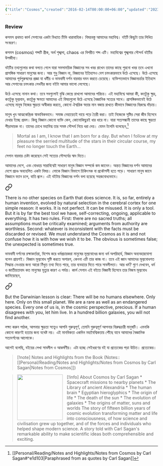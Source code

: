 ```yaml
---
{"title":"Cosmos","created":"2016-02-14T00:00:00+06:00","updated":"2023-01-26T16:14:30+06:00","read_count":1,"authors":["Carl Sagan"],"isbn10":307800989,"status":"Read","rating":5,"reviewed":true,"log":[{"status":"Read","timestamp":"2016-04-08T00:00:00+06:00"},{"status":"To Read","timestamp":"2016-02-14T00:00:00+06:00"}],"dg-note-icon":2,"cover":"https://d.gr-assets.com/books/1407113244l/11509720.jpg","dg-publish":true,"dg-metatags":{"og:image":"https://d.gr-assets.com/books/1407113244l/11509720.jpg"},"tags":["bestreads","science","pop"],"dg-path":"Reading/Books/Read/Cosmos by Carl Sagan.md","permalink":"/reading/books/read/cosmos-by-carl-sagan/","metatags":{"og:image":"https://d.gr-assets.com/books/1407113244l/11509720.jpg"},"dgPassFrontmatter":true,"noteIcon":2}
---
```


### Review
কসমস প্রথমত কার্ল সেগানের একটা বিখ্যাত টিভি ধারাবাহিক। বিষয়বস্তু আমাদের মহাবিশ্ব। বইটি কিছুটা তার লিখিত সংস্করণ।  
  
কসমস (cosmos) শব্দটি গ্রীক, অর্থ শৃঙ্খলা, chaos এর বিপরীত শব্দ এটি। মহাবিশ্বের শৃঙ্খলার সৌন্দর্য বইটির উপজীব্য।  
  
বইটির তথ্যগুলোর কথা বলতে গেলে যারা সমসাময়িক বিজ্ঞানের সব খবর রাখেন তাদের কাছে পুরনো খবর তবে এখনো প্রাসঙ্গিক সাধারণ মানুষের জন্য। আর শুধু বিজ্ঞান না, বিজ্ঞানের ইতিহাসও বেশ চমৎকারভাবে উঠে এসেছে। উঠে এসেছে আমাদের পূর্বপুরুষদের প্রজ্ঞা যা ধর্মীয় ও ভাববাদী দর্শন বারবার দমন করতে চেয়েছে। ব্যক্তিগতভাবে বিজ্ঞানচর্চার ইতিহাস আর সেগানের চমৎকার লেখনীর জন্য বইটা আমার ভালো লেগেছে।  
  
উঠে এসেছে নানান কথা। তবে সবগুলোই বুঝি কেন্দ্রে রাখলো আমাদের পরিচয়। এই মহাবিশ্বে আমরা কী, কতটুকু ক্ষুদ্র, কতটুকু মূল্যবান, কতটুকু ক্ষমতা আমাদের এই বিষয়গুলো উঠে এসেছে বৈজ্ঞানিক সত্যের সাথে। প্রাসঙ্গিকভাবেই উঠে এসেছে মানুষ নিজের ক্ষুদ্রতা অস্বীকার করতে, কোনো ঐশ্বরিক স্বত্তার মান বজায় রাখতে কীভাবে বিজ্ঞানের বিরুদ্ধে দাঁড়ায়।  
  
মানুষ খুব আত্মকেন্দ্রিক স্বাভাবিকভাবে। সমাজ নেহায়েতই দায়ে পড়ে তৈরী করা। তাই নিজেকে সৃষ্টির সেরা জীব হিসেবে দেখার ইচ্ছে প্রবল। কিন্তু বিজ্ঞান কোনো ব্যক্তি কেন, কোনোকিছুরই ধার ধারে না। যারা সত্যসন্ধানী তাদের কাছে ক্ষুদ্রতা পীড়াদায়ক না। তাদের চোখে মহাবিশ্ব তার সমস্ত সৌন্দর্য নিয়ে ধরা দেয়। যেমন টলেমি বলেছেন‌,[^1] 

> Mortal as I am, I know that I am born for a day. But when I follow at my pleasure the serried multitude of the stars in their circular course, my feet no longer touch the Earth…
  
সেগান বারবার চেষ্টা করেছেন সেই সত্যের সৌন্দর্যের স্বাদ দিতে।  
  
আমাদের দেশে, এবং বোধহয় সারাবিশ্বেই সাধারণ মানুষ বিজ্ঞান সম্পর্কে কম জানেন। অন্তত বিজ্ঞানের দর্শন আমাদের দেশে প্রচণ্ড অবহেলিত একটা বিষয়। লোকে বিজ্ঞান বিভাগে চিকিৎসক বা প্রকৌশলী হতে পড়ে। সাধারণ মানুষ জানে বিজ্ঞানে ফ্যান চলে, বাতি জ্বলে। এই বইটায় বিজ্ঞানের দর্শন বলা হয়েছে সহজবোধ্যভাবে।  


<div class="transclusion internal-embed is-loaded"><a class="markdown-embed-link" href="/reading/notes-and-highlights/notes-from-cosmos-by-carl-sagan/#6adcdb" aria-label="Open link"><svg xmlns="http://www.w3.org/2000/svg" width="24" height="24" viewBox="0 0 24 24" fill="none" stroke="currentColor" stroke-width="2" stroke-linecap="round" stroke-linejoin="round" class="svg-icon lucide-link"><path d="M10 13a5 5 0 0 0 7.54.54l3-3a5 5 0 0 0-7.07-7.07l-1.72 1.71"></path><path d="M14 11a5 5 0 0 0-7.54-.54l-3 3a5 5 0 0 0 7.07 7.07l1.71-1.71"></path></svg></a><div class="markdown-embed">



There is no other species on Earth that does science. It is, so far, entirely a human invention, evolved by natural selection in the cerebral cortex for one simple reason: it works. It is not perfect. It can be misused. It is only a tool. But it is by far the best tool we have, self-correcting, ongoing, applicable to everything. It has two rules. First: there are no sacred truths; all assumptions must be critically examined; arguments from authority are worthless. Second: whatever is inconsistent with the facts must be discarded or revised. We must understand the Cosmos as it is and not confuse how it is with how we wish it to be. The obvious is sometimes false; the unexpected is sometimes true. 

</div></div>
  

ভাববাদী দর্শনের রক্ষাকর্তারা, বিশেষ করে ধর্মপ্রচারকরা মানুষের মূল্যবোধের জন্য ধর্ম অপরিহার্য, বিজ্ঞান অব্যবহারযোগ্য বলেন প্রায়শই। বিজ্ঞান মূল্যবোধ সৃষ্টি করতে অপারগ, কেননা এটি তার কাজ না। তবে এই জ্ঞান আমাদের মূল্যবোধগত সিদ্ধান্ত নেওয়ার জন্য আরো নিঁখুত তথ্য দিতে পারে, তার ব্যবহারে দিতে পারে সাবলীলতা। আর ধর্ম? গুণে দেখবেন, ধর্ম ও জাতীয়তাবাদ কত মানুষের মৃত্যুর কারণ এ পর্যন্ত। কার্ল সেগান এই বইতে বিজ্ঞানী হিসেবে তার নিজস্ব মূল্যবোধ জানিয়েছেন,  


<div class="transclusion internal-embed is-loaded"><a class="markdown-embed-link" href="/reading/notes-and-highlights/notes-from-cosmos-by-carl-sagan/#ccb231" aria-label="Open link"><svg xmlns="http://www.w3.org/2000/svg" width="24" height="24" viewBox="0 0 24 24" fill="none" stroke="currentColor" stroke-width="2" stroke-linecap="round" stroke-linejoin="round" class="svg-icon lucide-link"><path d="M10 13a5 5 0 0 0 7.54.54l3-3a5 5 0 0 0-7.07-7.07l-1.72 1.71"></path><path d="M14 11a5 5 0 0 0-7.54-.54l-3 3a5 5 0 0 0 7.07 7.07l1.71-1.71"></path></svg></a><div class="markdown-embed">



But the Darwinian lesson is clear: There will be no humans elsewhere. Only here. Only on this small planet. We are a rare as well as an endangered species. Every one of us is, in the cosmic perspective, precious. If a human disagrees with you, let him live. In a hundred billion galaxies, you will not find another. 

</div></div>

  
লক্ষ্য করুন পাঠক, আপনার ক্ষুদ্রতা সত্ত্বেও আপনি গুরুত্বপূর্ণ, তেমনি গুরুত্বপূর্ণ আপনার বিরুদ্ধচারী মানুষটি। এমনকি কোনো কারণই হত্যার জন্য যথেষ্ট নয়। এই মানবিকতা একদিন মহাবৈশ্বিকতায় পৌঁছে যাবে আমাদের বৈজ্ঞানিক সত্যদর্শনের আলোকে।  
  
আগেই বলেছি, বইয়ের লেখা সাবলীল ও আকর্ষণীয়। এটা হচ্ছে সেইধরণের বই যা প্রত্যেকের পড়া উচিত। প্রত্যেকের।

> [!note] Notes and Highlights from the Book
> (Notes:: [[Personal/Reading/Notes and Highlights/Notes from Cosmos by Carl Sagan\|Notes from Cosmos]])

> [!info] About Cosmos by Carl Sagan
><img src="https://d.gr-assets.com/books/1407113244l/11509720.jpg" style="float: left; margin-right: 1em;width: 150px; height: auto;" /> * Spacecraft missions to nearby planets * The Library of ancient Alexandria * The human brain * Egyptian hieroglyphics * The origin of life * The death of the sun * The evolution of galaxies * The origins of matter, suns and worlds The story of fifteen billion years of cosmic evolution transforming matter and life into consciousness, of how science and civilisation grew up together, and of the forces and individuals who helped shape modern science. A story told with Carl Sagan's remarkable ability to make scientific ideas both comprehensible and exciting.

[^1]: [[Personal/Reading/Notes and Highlights/Notes from Cosmos by Carl Sagan#^e1d103\|Paraphrased from as quotes by Carl Sagan]]